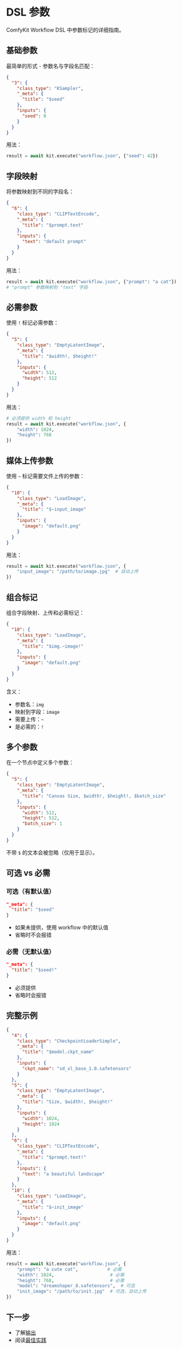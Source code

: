 # DSL 参数

ComfyKit Workflow DSL 中参数标记的详细指南。

## 基础参数

最简单的形式 - 参数名与字段名匹配：

```json
{
  "3": {
    "class_type": "KSampler",
    "_meta": {
      "title": "$seed"
    },
    "inputs": {
      "seed": 0
    }
  }
}
```

用法：
```python
result = await kit.execute("workflow.json", {"seed": 42})
```

## 字段映射

将参数映射到不同的字段名：

```json
{
  "6": {
    "class_type": "CLIPTextEncode",
    "_meta": {
      "title": "$prompt.text"
    },
    "inputs": {
      "text": "default prompt"
    }
  }
}
```

用法：
```python
result = await kit.execute("workflow.json", {"prompt": "a cat"})
# "prompt" 参数映射到 "text" 字段
```

## 必需参数

使用 `!` 标记必需参数：

```json
{
  "5": {
    "class_type": "EmptyLatentImage",
    "_meta": {
      "title": "$width!, $height!"
    },
    "inputs": {
      "width": 512,
      "height": 512
    }
  }
}
```

用法：
```python
# 必须提供 width 和 height
result = await kit.execute("workflow.json", {
    "width": 1024,
    "height": 768
})
```

## 媒体上传参数

使用 `~` 标记需要文件上传的参数：

```json
{
  "10": {
    "class_type": "LoadImage",
    "_meta": {
      "title": "$~input_image"
    },
    "inputs": {
      "image": "default.png"
    }
  }
}
```

用法：
```python
result = await kit.execute("workflow.json", {
    "input_image": "/path/to/image.jpg"  # 自动上传
})
```

## 组合标记

组合字段映射、上传和必需标记：

```json
{
  "10": {
    "class_type": "LoadImage",
    "_meta": {
      "title": "$img.~image!"
    },
    "inputs": {
      "image": "default.png"
    }
  }
}
```

含义：
- 参数名：`img`
- 映射到字段：`image`
- 需要上传：`~`
- 是必需的：`!`

## 多个参数

在一个节点中定义多个参数：

```json
{
  "5": {
    "class_type": "EmptyLatentImage",
    "_meta": {
      "title": "Canvas Size, $width!, $height!, $batch_size"
    },
    "inputs": {
      "width": 512,
      "height": 512,
      "batch_size": 1
    }
  }
}
```

不带 `$` 的文本会被忽略（仅用于显示）。

## 可选 vs 必需

### 可选（有默认值）

```json
"_meta": {
  "title": "$seed"
}
```

- 如果未提供，使用 workflow 中的默认值
- 省略时不会报错

### 必需（无默认值）

```json
"_meta": {
  "title": "$seed!"
}
```

- 必须提供
- 省略时会报错

## 完整示例

```json
{
  "4": {
    "class_type": "CheckpointLoaderSimple",
    "_meta": {
      "title": "$model.ckpt_name"
    },
    "inputs": {
      "ckpt_name": "sd_xl_base_1.0.safetensors"
    }
  },
  "5": {
    "class_type": "EmptyLatentImage",
    "_meta": {
      "title": "Size, $width!, $height!"
    },
    "inputs": {
      "width": 1024,
      "height": 1024
    }
  },
  "6": {
    "class_type": "CLIPTextEncode",
    "_meta": {
      "title": "$prompt.text!"
    },
    "inputs": {
      "text": "a beautiful landscape"
    }
  },
  "10": {
    "class_type": "LoadImage",
    "_meta": {
      "title": "$~init_image"
    },
    "inputs": {
      "image": "default.png"
    }
  }
}
```

用法：
```python
result = await kit.execute("workflow.json", {
    "prompt": "a cute cat",           # 必需
    "width": 1024,                     # 必需
    "height": 768,                     # 必需
    "model": "dreamshaper_8.safetensors",  # 可选
    "init_image": "/path/to/init.jpg"  # 可选，自动上传
})
```

## 下一步

- 了解[输出](outputs.md)
- 阅读[最佳实践](best-practices.md)

